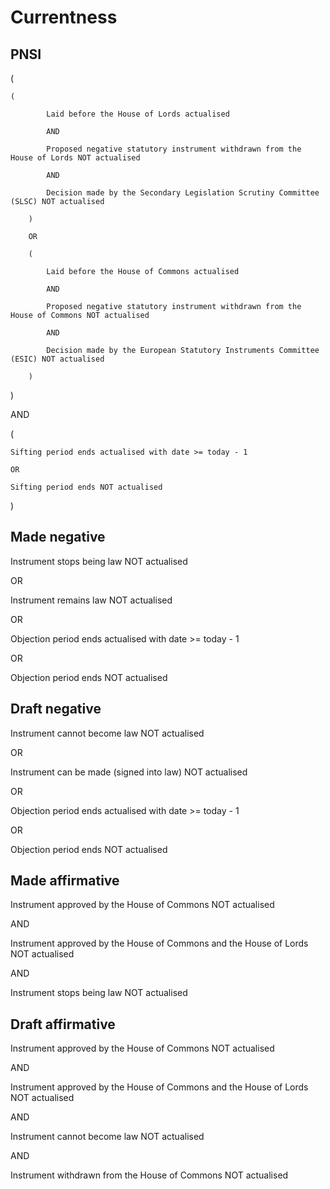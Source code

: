 # Currentness

## PNSI

(

	(

			Laid before the House of Lords actualised

			AND

			Proposed negative statutory instrument withdrawn from the House of Lords NOT actualised

			AND

			Decision made by the Secondary Legislation Scrutiny Committee (SLSC) NOT actualised

		)

		OR

		(

			Laid before the House of Commons actualised

			AND

			Proposed negative statutory instrument withdrawn from the House of Commons NOT actualised

			AND

			Decision made by the European Statutory Instruments Committee (ESIC) NOT actualised

		)

)

AND

(

	Sifting period ends actualised with date >= today - 1

	OR

	Sifting period ends NOT actualised

)


## Made negative

Instrument stops being law NOT actualised

OR

Instrument remains law NOT actualised

OR

Objection period ends actualised with date >= today - 1
	
OR
	
Objection period ends NOT actualised


## Draft negative

Instrument cannot become law NOT actualised

OR

Instrument can be made (signed into law) NOT actualised

OR

Objection period ends actualised with date >= today - 1
	
OR
	
Objection period ends NOT actualised


## Made affirmative

Instrument approved by the House of Commons NOT actualised

AND

Instrument approved by the House of Commons and the House of Lords NOT actualised

AND

Instrument stops being law NOT actualised


## Draft affirmative

Instrument approved by the House of Commons NOT actualised

AND

Instrument approved by the House of Commons and the House of Lords NOT actualised

AND

Instrument cannot become law NOT actualised

AND

Instrument withdrawn from the House of Commons NOT actualised